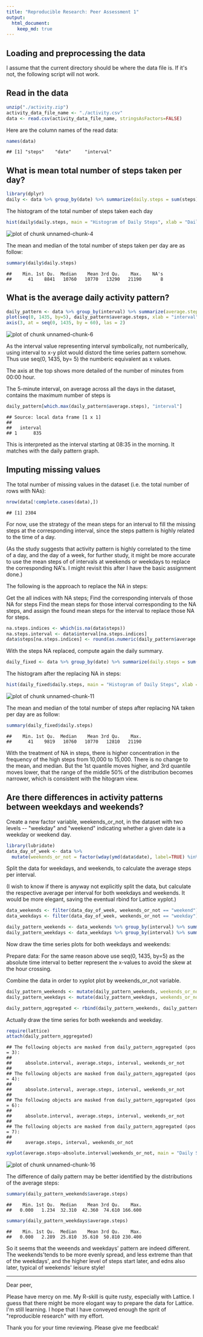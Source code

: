 ```yaml
---
title: "Reproducible Research: Peer Assessment 1"
output: 
  html_document:
    keep_md: true
---
```



## Loading and preprocessing the data

I assume that the current directory should be where the data file is. If it's not, the following script will not work. 

## Read in the data


```r
unzip("./activity.zip")
activity_data_file_name <- "./activity.csv"
data <- read.csv(activity_data_file_name, stringsAsFactors=FALSE)
```

Here are the column names of the read data:


```r
names(data)
```

```
## [1] "steps"    "date"     "interval"
```

## What is mean total number of steps taken per day?


```r
library(dplyr)
daily <- data %>% group_by(date) %>% summarize(daily.steps = sum(steps))
```

The histogram of the total number of steps taken each day


```r
hist(daily$daily.steps, main = "Histogram of Daily Steps", xlab = "Daily Steps")
```

![plot of chunk unnamed-chunk-4](figure/unnamed-chunk-4-1.png) 

The mean and median of the total number of steps taken per day are as follow:


```r
summary(daily$daily.steps)
```

```
##    Min. 1st Qu.  Median    Mean 3rd Qu.    Max.    NA's 
##      41    8841   10760   10770   13290   21190       8
```

## What is the average daily activity pattern?


```r
daily_pattern <- data %>% group_by(interval) %>% summarize(average.steps = mean(steps, na.rm = TRUE))
plot(seq(0, 1435, by=5), daily_pattern$average.steps, xlab = "interval", ylab = "average steps", type = "l")
axis(3, at = seq(0, 1435, by = 60), las = 2)
```

![plot of chunk unnamed-chunk-6](figure/unnamed-chunk-6-1.png) 

As the interval value representing interval symbolically, not numberically, using interval to x-y plot would distord the time series pattern somehow. Thus use seq(0, 1435, by= 5) the numberic equivalent as x values.

The axis at the top shows more detailed of the number of minutes from 00:00 hour. 

The 5-minute interval, on average across all the days in the dataset, contains the maximum number of steps is 

```r
daily_pattern[which.max(daily_pattern$average.steps), "interval"]
```

```
## Source: local data frame [1 x 1]
## 
##   interval
## 1      835
```

This is interpreted as the interval starting at 08:35 in the morning. It matches with the daily pattern graph.

## Imputing missing values

The total number of missing values in the dataset (i.e. the total number of rows with NAs):


```r
nrow(data[!complete.cases(data),])
```

```
## [1] 2304
```

For now, use the strategy of the mean steps for an interval to fill the missing steps at the corresponding interval, since the steps pattern is highly related to the time of a day.

(As the study suggests that activity pattern is highly correlated to the time of a day, and the day of a week, for further study, it might be more accurate to use the mean steps of of intervals at weekends or weekdays to replace the corresponding NA's. I might revisit this after I have the basic assignment done.)

The following is the approach to replace the NA in steps:

Get the all indices with NA steps;
Find the corresponding intervals of those NA for steps
Find the mean steps for those interval corresponding to the NA steps, and assign the found mean steps for the interval to replace those NA for steps.

```r
na.steps.indices <- which(is.na(data$steps))
na.steps.interval <- data$interval[na.steps.indices]
data$steps[na.steps.indices] <- round(as.numeric(daily_pattern$average.steps[match(na.steps.interval, daily_pattern$interval)]))
```

With the steps NA replaced, compute again the daily summary. 

```r
daily_fixed <- data %>% group_by(date) %>% summarize(daily.steps = sum(steps))
```


The histogram after the replacing NA in steps:


```r
hist(daily_fixed$daily.steps, main = "Histogram of Daily Steps", xlab = "Daily Steps")
```

![plot of chunk unnamed-chunk-11](figure/unnamed-chunk-11-1.png) 

The mean and median of the total number of steps after replacing NA taken per day are as follow:


```r
summary(daily_fixed$daily.steps)
```

```
##    Min. 1st Qu.  Median    Mean 3rd Qu.    Max. 
##      41    9819   10760   10770   12810   21190
```

With the treatment of NA in steps, there is higher concentration in the frequency of the high steps from 10,000 to 15,000. 
There is no change to the mean, and median. But the 1st quantile moves higher, and 3rd quantile moves lower, that the range of the middle 50% of the distribution becomes narrower, which is consistent with the hitogram view.

## Are there differences in activity patterns between weekdays and weekends?

Create a new factor variable, weekends_or_not, in the dataset with two levels -- "weekday" and "weekend" indicating whether a given date is a weekday or weekend day.


```r
library(lubridate)
data_day_of_week <- data %>% 
  mutate(weekends_or_not = factor(wday(ymd(data$date), label=TRUE) %in% c("Sun", "Sat"), labels = c("weekday", "weekend"))) 
```

Split the data for weekdays, and weekends, to calculate the average steps per interval. 

(I wish to know if there is anyway not explicitly split the data, but calculate the respective average per interval for both weekdays and weekends. It would be more elegant, saving the eventual rbind for Lattice xyplot.)


```r
data_weekends <- filter(data_day_of_week, weekends_or_not == "weekend")
data_weekdays <- filter(data_day_of_week, weekends_or_not == "weekday")

daily_pattern_weekends <- data_weekends %>% group_by(interval) %>% summarise(average.steps = mean(steps))
daily_pattern_weekdays <- data_weekdays %>% group_by(interval) %>% summarise(average.steps = mean(steps))
```

Now draw the time series plots for both weekdays and weekends:

Prepare data: For the same reason above use seq(0, 1435, by=5) as the absolute time interval to better represent the x-values to avoid the skew at the hour crossing.

Combine the data in order to xyplot plot by weekends_or_not variable.


```r
daily_pattern_weekends <- mutate(daily_pattern_weekends, weekends_or_not = "weekend", absolute.interval = seq(0, 1435, by=5))
daily_pattern_weekdays <- mutate(daily_pattern_weekdays, weekends_or_not = "weekday", absolute.interval = seq(0, 1435, by=5))

daily_pattern_aggregated <- rbind(daily_pattern_weekends, daily_pattern_weekdays)
```

Actually draw the time series for both weekends and weekday. 


```r
require(lattice)
attach(daily_pattern_aggregated)
```

```
## The following objects are masked from daily_pattern_aggregated (pos = 3):
## 
##     absolute.interval, average.steps, interval, weekends_or_not
## 
## The following objects are masked from daily_pattern_aggregated (pos = 4):
## 
##     absolute.interval, average.steps, interval, weekends_or_not
## 
## The following objects are masked from daily_pattern_aggregated (pos = 6):
## 
##     absolute.interval, average.steps, interval, weekends_or_not
## 
## The following objects are masked from daily_pattern_aggregated (pos = 7):
## 
##     average.steps, interval, weekends_or_not
```

```r
xyplot(average.steps~absolute.interval|weekends_or_not, main = "Daily Steps Pattern", ylab = "Average Steps", xlab = "Time intervals", type = "l", aspect = "xy")
```

![plot of chunk unnamed-chunk-16](figure/unnamed-chunk-16-1.png) 

The difference of daily pattern may be better identified by the distributions of the average steps:

```r
summary(daily_pattern_weekends$average.steps)
```

```
##    Min. 1st Qu.  Median    Mean 3rd Qu.    Max. 
##   0.000   1.234  32.310  42.360  74.610 166.600
```

```r
summary(daily_pattern_weekdays$average.steps)
```

```
##    Min. 1st Qu.  Median    Mean 3rd Qu.    Max. 
##   0.000   2.289  25.810  35.610  50.810 230.400
```

So it seems that the weeends and weekdays' pattern are indeed different. The weekends'tends to be more evenly spread, and less extreme than that of the weekdays', and the higher level of steps start later, and edns also later, typical of weekends' leisure style! 

-----

Dear peer, 

Please have mercy on me. My R-skill is quite rusty, especially with Lattice. I guess that there might be more elogant way to prepare the data for Lattice. I'm still learning. I hope that I have conveyed enough the sprit of "reproducible research" with my effort. 

Thank you for your time reviewing. Please give me feedbcak!
